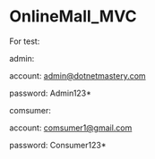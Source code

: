 # OnlineMall_MVC
For test:

admin:

account: admin@dotnetmastery.com

 password: Admin123*

 
comsumer:

 account: comsumer1@gmail.com
 
 password: Consumer123*
